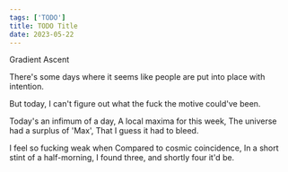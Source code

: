 ```yaml
---
tags: ['TODO']
title: TODO Title
date: 2023-05-22
---
```


Gradient Ascent

There's some days where it seems like people are put into place with intention.

But today, I can't figure out what the fuck the motive could've been.

Today's an infimum of a day,
A local maxima for this week,
The universe had a surplus of 'Max',
That I guess it had to bleed.

I feel so fucking weak when
Compared to cosmic coincidence,
In a short stint of a half-morning,
I found three, and shortly four it'd be.

